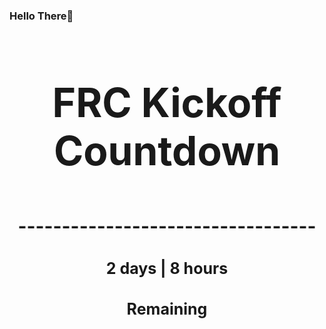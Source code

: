 ### Hello There👋

<!---START-TIMER--->
<h3 align='center' style='font-size: 64px;'>FRC Kickoff Countdown</h3>
<h3 align='center' style='font-size: 30px;'>----------------------------------</h3>
<h3 align='center' style='font-size: 25px;'>2 days | 8 hours</h3>
<h3 align='center' style='font-size: 25px;'>Remaining</h3>
<!---END-TIMER--->
